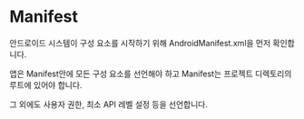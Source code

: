 # Manifest

안드로이드 시스템이 구성 요소를 시작하기 위해 AndroidManifest.xml을 먼저 확인합니다.

앱은 Manifest안에 모든 구성 요소를 선언해야 하고 Manifest는 프로젝트 디렉토리의 루트에 있어야 합니다.

그 외에도 사용자 권한, 최소 API 레벨 설정 등을 선언합니다.


